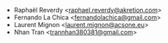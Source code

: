 - Raphaël Reverdy \<<raphael.reverdy@akretion.com>\>
- Fernando La Chica \<<fernandolachica@gmail.com>\>
- Laurent Mignon \<<laurent.mignon@acsone.eu>\>
- Nhan Tran \<<trannhan380381@gmail.com>\>
